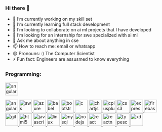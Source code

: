 ### Hi there 👋

<!--
**himanshu-hg-github/himanshu-hg-github** is a ✨ _special_ ✨ repository because its `README.md` (this file) appears on your GitHub profile.

Here are some ideas to get you started:-->

- 🔭 I’m currently working on my skill set
- 🌱 I’m currently learning full stack development
- 👯 I’m looking to collaborate on ai ml projects that I have developed
- 🤔 I’m looking for an internship for swe specialized with ai ml
- 💬 Ask me about anything in cse
- 📫 How to reach me: email or whatsapp
- 😄 Pronouns: :) The Computer Scientist
- ⚡ Fun fact: Engineers are assusmed to know everything

<h3 align="left">Programming:</h3>
<p align="left
  <a href="#" target="_blank">           <img src="[./Images/angular.png](https://upload.wikimedia.org/wikipedia/commons/thumb/1/18/C_Programming_Language.svg/926px-C_Programming_Language.svg.png)" alt="angularjs" width="40" height="40"/> </a>
</p>
<p align="left"> 
  <a href="https://angular.io" target="_blank">           <img src="./Images/angular.png" alt="angularjs" width="40" height="40"/> </a> 
  <a href="https://aws.amazon.com" target="_blank">       <img src="./Images/aws.png" alt="aws" width="40" height="40"/> </a> 
  <a href="https://azure.microsoft.com/en-in/" target="_blank"> <img src="./Images/azure.png" alt="azure" width="40" height="40"/> </a> 
  <a href="https://babeljs.io/" target="_blank">          <img src="./Images/babel.png" alt="babel" width="40" height="40"/> </a> 
  <a href="https://getbootstrap.com" target="_blank">     <img src="./Images/bootstrap.png" alt="bootstrap" width="40" height="40"/> </a> 
  <a href="https://www.cprogramming.com/" target="_blank"> <img src="./Images/C.jpg" alt="c" width="40" height="40"/> </a> 
  <a href="https://www.chartjs.org" target="_blank">      <img src="https://www.chartjs.org/media/logo-title.svg" alt="chartjs" width="40" height="40"/> </a> 
  <a href="https://www.w3schools.com/cpp/" target="_blank"> <img src="./Images/c++.png" alt="cplusplus" width="40" height="40"/> </a> 
  <a href="https://www.w3schools.com/css/" target="_blank"> <img src="./Images/css.png" alt="css3" width="40" height="40"/> </a> 
  <a href="https://expressjs.com" target="_blank">        <img src="./Images/express.png" alt="express" width="40" height="40"/> </a> 
  <a href="https://firebase.google.com/" target="_blank"> <img src="./Images/firebase.png" alt="firebase" width="40" height="40"/> </a> 
  <a href="https://git-scm.com/" target="_blank">         <img src="./Images/git.png" alt="git" width="40" height="40"/> </a> 
  <a href="https://www.w3.org/html/" target="_blank">     <img src="./Images/html.png" alt="html5" width="40" height="40"/> </a> 
  <a href="https://developer.mozilla.org/en-US/docs/Web/JavaScript" target="_blank"> <img src="./Images/js.png" alt="javascript" width="40" height="40"/> </a> 
  <a href="https://www.linux.org/" target="_blank">       <img src="./Images/linux.png" alt="linux" width="40" height="40"/> </a> 
  <a href="https://www.mysql.com/" target="_blank">       <img src="./Images/mysql.png" alt="mysql" width="40" height="40"/> </a> 
  <a href="https://nodejs.org" target="_blank">           <img src="./Images/node.png" alt="nodejs" width="40" height="40"/> </a>  
  <a href="https://reactjs.org/" target="_blank">         <img src="./Images/react.png" alt="react" width="40" height="40"/> </a> 
  <a href="https://reactnative.dev/" target="_blank">     <img src="./Images/react.png" alt="reactnative" width="40" height="40"/> </a> 
  <a href="https://www.typescriptlang.org/" target="_blank">        <img src="./Images/ts.png" alt="typescript" width="40" height="40"/> </a> 
  <a href="https://www.adobe.com/products/xd.html" target="_blank"> <img src="./Images/adobexd.png" alt="xd" width="40" height="40"/> </a> 
</p>